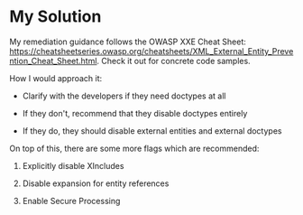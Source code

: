 # My Solution

My remediation guidance follows the OWASP XXE Cheat Sheet: https://cheatsheetseries.owasp.org/cheatsheets/XML_External_Entity_Prevention_Cheat_Sheet.html. Check it out for concrete code samples.

How I would approach it:

- Clarify with the developers if they need doctypes at all

- If they don't, recommend that they disable doctypes entirely

- If they do, they should disable external entities and external doctypes

On top of this, there are some more flags which are recommended:

1. Explicitly disable XIncludes

2. Disable expansion for entity references

3. Enable Secure Processing
